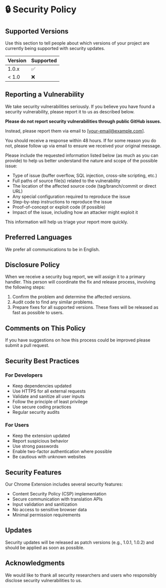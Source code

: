 # 🔒 Security Policy

## Supported Versions

Use this section to tell people about which versions of your project are currently being supported with security updates.

| Version | Supported          |
| ------- | ------------------ |
| 1.0.x   | :white_check_mark: |
| < 1.0   | :x:                |

## Reporting a Vulnerability

We take security vulnerabilities seriously. If you believe you have found a security vulnerability, please report it to us as described below.

**Please do not report security vulnerabilities through public GitHub issues.**

Instead, please report them via email to [your-email@example.com].

You should receive a response within 48 hours. If for some reason you do not, please follow up via email to ensure we received your original message.

Please include the requested information listed below (as much as you can provide) to help us better understand the nature and scope of the possible issue:

- Type of issue (buffer overflow, SQL injection, cross-site scripting, etc.)
- Full paths of source file(s) related to the vulnerability
- The location of the affected source code (tag/branch/commit or direct URL)
- Any special configuration required to reproduce the issue
- Step-by-step instructions to reproduce the issue
- Proof-of-concept or exploit code (if possible)
- Impact of the issue, including how an attacker might exploit it

This information will help us triage your report more quickly.

## Preferred Languages

We prefer all communications to be in English.

## Disclosure Policy

When we receive a security bug report, we will assign it to a primary handler. This person will coordinate the fix and release process, involving the following steps:

1. Confirm the problem and determine the affected versions.
2. Audit code to find any similar problems.
3. Prepare fixes for all supported versions. These fixes will be released as fast as possible to users.

## Comments on This Policy

If you have suggestions on how this process could be improved please submit a pull request.

## Security Best Practices

### For Developers

- Keep dependencies updated
- Use HTTPS for all external requests
- Validate and sanitize all user inputs
- Follow the principle of least privilege
- Use secure coding practices
- Regular security audits

### For Users

- Keep the extension updated
- Report suspicious behavior
- Use strong passwords
- Enable two-factor authentication where possible
- Be cautious with unknown websites

## Security Features

Our Chrome Extension includes several security features:

- Content Security Policy (CSP) implementation
- Secure communication with translation APIs
- Input validation and sanitization
- No access to sensitive browser data
- Minimal permission requirements

## Updates

Security updates will be released as patch versions (e.g., 1.0.1, 1.0.2) and should be applied as soon as possible.

## Acknowledgments

We would like to thank all security researchers and users who responsibly disclose security vulnerabilities to us.

